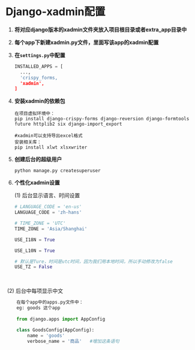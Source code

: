 # Django-xadmin配置

1. **将对应django版本的xadmin文件夹放入项目根目录或者extra_app目录中**



2. **每个app下新建xadmin.py文件，里面写该app的xadmin配置**



3. **在```settings.py```中配置**

   ```python
   INSTALLED_APPS = [
     ...,
     'crispy_forms,
     'xadmin',
   ]
   ```

   

4. **安装xadmin的依赖包**

   ```
   在项目虚拟环境中：
   pip install django-crispy-forms django-reversion django-formtools future httplib2 six django-import_export
   
   #xadmin可以支持导出excel格式
   安装相关库：
   pip install xlwt xlsxwriter
   ```

   

5. **创建后台的超级用户**

   ```
   python manage.py createsuperuser
   ```

   

6. **个性化xadmin设置**

   (1) 后台显示语言、时间设置

   ```python
   # LANGUAGE_CODE = 'en-us'
   LANGUAGE_CODE = 'zh-hans'
   
   # TIME_ZONE = 'UTC'
   TIME_ZONE = 'Asia/Shanghai'
   
   USE_I18N = True
   
   USE_L10N = True
   
   # 默认是Ture，时间是utc时间，因为我们用本地时间，所以手动修改为false
   USE_TZ = False
   ```

​	

​	(2) 后台中每项显示中文

```python
	在每个app中的apps.py文件中：
	eg: goods 这个app
	
	from django.apps import AppConfig

	class GoodsConfig(AppConfig):
    	name = 'goods' 
    	verbose_name = '商品'   #增加这条语句
```





